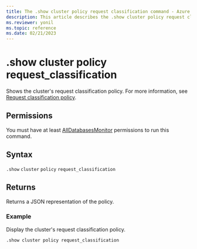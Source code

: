 ```yaml
---
title: The .show cluster policy request classification command - Azure Data Explorer
description: This article describes the .show cluster policy request classification command in Azure Data Explorer.
ms.reviewer: yonil
ms.topic: reference
ms.date: 02/21/2023
---
```

# .show cluster policy request_classification

Shows the cluster's request classification policy. For more information, see [Request classification policy](request-classification-policy.md).

## Permissions

You must have at least [AllDatabasesMonitor](access-control/role-based-access-control.md) permissions to run this command.

## Syntax

`.show` `cluster` `policy` `request_classification`

## Returns

Returns a JSON representation of the policy.

### Example

Display the cluster's request classification policy.

```kusto
.show cluster policy request_classification
```
